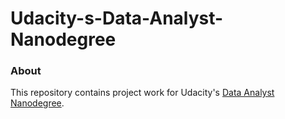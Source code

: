 # Udacity-s-Data-Analyst-Nanodegree


### About
This repository contains project work for Udacity's [Data Analyst Nanodegree](https://www.udacity.com/course/nd002).
